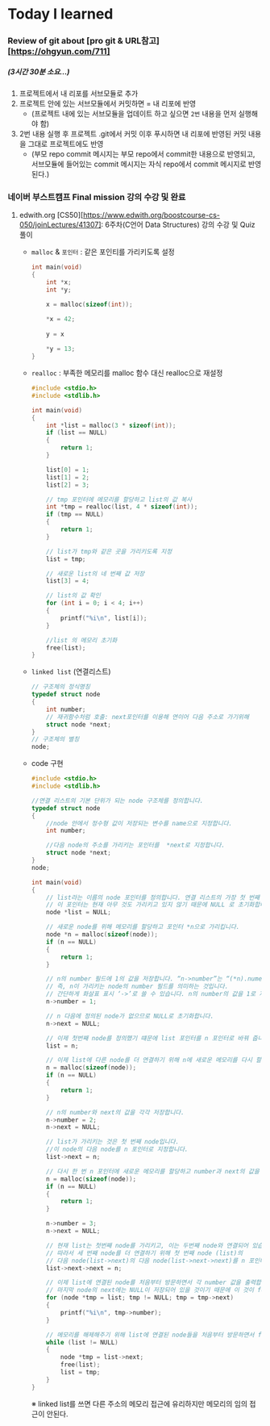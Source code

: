 # Today I learned



### Review of git about  [pro git & URL참고][https://ohgyun.com/711]

##### (3시간 30분 소요...)

1. 프로젝트에서 내 리포를 서브모듈로 추가
2. 프로젝트 안에 있는 서브모듈에서 커밋하면 = 내 리포에 반영 
   * (프로젝트 내에 있는 서브모듈을 업데이트 하고 싶으면 `2번` 내용을 먼저 실행해야 함)
3. 2번 내용 실행 후 프로젝트 .git에서 커밋 이후 푸시하면 내 리포에 반영된 커밋 내용을 그대로 프로젝트에도 반영 
   * (부모 repo commit 메시지는  부모 repo에서 commit한 내용으로 반영되고, 서브모듈에 들어있는 commit 메시지는 자식 repo에서 commit 메시지로 반영된다.)



### 네이버 부스트캠프 **Final mission** 강의 수강 및 완료

1. edwith.org [CS50][https://www.edwith.org/boostcourse-cs-050/joinLectures/41307]: 6주차(C언어 Data Structures) 강의 수강 및 Quiz 풀이

   * `malloc` & `포인터` : 같은 포인티를 가리키도록 설정

     ```c
     int main(void)
     {
         int *x;
         int *y;
     
         x = malloc(sizeof(int));
     
         *x = 42;
        
         y = x
        
         *y = 13;
     }
     ```

   * `realloc` : 부족한 메모리를 malloc 함수 대신 realloc으로 재설정

     ```c
     #include <stdio.h>
     #include <stdlib.h>
     
     int main(void)
     {
         int *list = malloc(3 * sizeof(int));
         if (list == NULL)
         {
             return 1;
         }
     
         list[0] = 1;
         list[1] = 2;
         list[2] = 3;
     
         // tmp 포인터에 메모리를 할당하고 list의 값 복사
         int *tmp = realloc(list, 4 * sizeof(int));
         if (tmp == NULL)
         {
             return 1;
         }
     
         // list가 tmp와 같은 곳을 가리키도록 지정
         list = tmp;
     
         // 새로운 list의 네 번째 값 저장
         list[3] = 4;
     
         // list의 값 확인
         for (int i = 0; i < 4; i++)
         {
             printf("%i\n", list[i]);
         }
     
         //list 의 메모리 초기화
         free(list);
     }
     ```

   * `linked list` (연결리스트)

     ```c
     // 구조체의 정식명칭
     typedef struct node
     {
         int number;
         // 재귀함수처럼 호출: next포인터를 이용해 연이어 다음 주소로 가기위해 
         struct node *next;
     }
     // 구조체의 별칭
     node;
     ```

   * code 구현

     ```c
     #include <stdio.h>
     #include <stdlib.h>
     
     //연결 리스트의 기본 단위가 되는 node 구조체를 정의합니다.
     typedef struct node
     {
         //node 안에서 정수형 값이 저장되는 변수를 name으로 지정합니다.
         int number; 
     
         //다음 node의 주소를 가리키는 포인터를  *next로 지정합니다.
         struct node *next;
     }
     node;
     
     int main(void)
     {
         // list라는 이름의 node 포인터를 정의합니다. 연결 리스트의 가장 첫 번째 node를 가리킬 것입니다. 
         // 이 포인터는 현재 아무 것도 가리키고 있지 않기 때문에 NULL 로 초기화합니다.
         node *list = NULL;
     
         // 새로운 node를 위해 메모리를 할당하고 포인터 *n으로 가리킵니다.
         node *n = malloc(sizeof(node));
         if (n == NULL)
         {
             return 1;
         }
     
         // n의 number 필드에 1의 값을 저장합니다. “n->number”는 “(*n).numer”와 동일한 의미입니다. 
         // 즉, n이 가리키는 node의 number 필드를 의미하는 것입니다. 
         // 간단하게 화살표 표시 ‘->’로 쓸 수 있습니다. n의 number의 값을 1로 저장합니다.
         n->number = 1;
     
         // n 다음에 정의된 node가 없으므로 NULL로 초기화합니다.
         n->next = NULL;
     
         // 이제 첫번째 node를 정의했기 떄문에 list 포인터를 n 포인터로 바꿔 줍니다.
         list = n;
     
         // 이제 list에 다른 node를 더 연결하기 위해 n에 새로운 메모리를 다시 할당합니다.
         n = malloc(sizeof(node));
         if (n == NULL)
         {
             return 1;
         }
     
         // n의 number와 next의 값을 각각 저장합니다.
         n->number = 2;
         n->next = NULL;
     
         // list가 가리키는 것은 첫 번째 node입니다. 
         //이 node의 다음 node를 n 포인터로 지정합니다.
         list->next = n;
     
         // 다시 한 번 n 포인터에 새로운 메모리를 할당하고 number과 next의 값을 저장합니다.
         n = malloc(sizeof(node));
         if (n == NULL)
         {
             return 1;
         }
     
         n->number = 3;
         n->next = NULL;
     
         // 현재 list는 첫번째 node를 가리키고, 이는 두번째 node와 연결되어 있습니다. 
         // 따라서 세 번째 node를 더 연결하기 위해 첫 번째 node (list)의 
         // 다음 node(list->next)의 다음 node(list->next->next)를 n 포인터로 지정합니다.
         list->next->next = n;
     
         // 이제 list에 연결된 node를 처음부터 방문하면서 각 number 값을 출력합니다. 
         // 마지막 node의 next에는 NULL이 저장되어 있을 것이기 때문에 이 것이 for 루프의 종료 조건이 됩니다.
         for (node *tmp = list; tmp != NULL; tmp = tmp->next)
         {
             printf("%i\n", tmp->number);
         }
     
         // 메모리를 해제해주기 위해 list에 연결된 node들을 처음부터 방문하면서 free 해줍니다.
         while (list != NULL)
         {
             node *tmp = list->next;
             free(list);
             list = tmp;
         }
     }
     ```

     ※ linked list를 쓰면 다른 주소의 메모리 접근에 유리하지만 메모리의 임의 접근이 안된다.